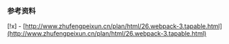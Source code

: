 ### 参考资料
[!x] - [http://www.zhufengpeixun.cn/plan/html/26.webpack-3.tapable.html](http://www.zhufengpeixun.cn/plan/html/26.webpack-3.tapable.html)